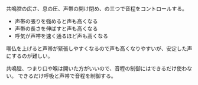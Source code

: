 共鳴腔の広さ、息の圧、声帯の開け閉め、の三つで音程をコントロールする。

- 声帯の張りを強めると声も高くなる
- 声帯の長さを伸ばすと声も高くなる
- 呼気が声帯を速く通るほど声も高くなる

喉仏を上げると声帯が緊張しやすくなるので声も高くなりやすいが、安定した声にするのが難しい。

共鳴腔、つまり口や喉は開いた方がいいので、音程の制御にはできるだけ使わない。
できるだけ呼吸と声帯で音程を制御する。

